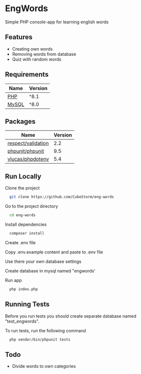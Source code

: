 # EngWords
Simple PHP console-app for learning english words

## Features

-   Creating own words
-   Removing words from database
-   Quiz with random words

## Requirements

| Name                                                        | Version |
| ----------------------------------------------------------- | ------- |
| [PHP](https://respect-validation.readthedocs.io/en/latest/) | ^8.1    |
| [MySQL](https://www.mysql.com/)                             | ^8.0    |

## Packages

| Name                                                                       | Version |
| -------------------------------------------------------------------------- | ------- |
| [respect/validation](https://respect-validation.readthedocs.io/en/latest/) | 2.2     |
| [phpunit/phpunit](https://phpunit.de/)                                     | 9.5     |
| [vlucas/phpdotenv](https://github.com/vlucas/phpdotenv)                    | 5.4     |

## Run Locally

Clone the project

```bash
  git clone https://github.com/CubeStorm/eng-words
```

Go to the project directory

```bash
  cd eng-words
```

Install dependencies

```bash
  composer install
```

Create .env file

Copy .env.example content and paste to .env file

Use there your own database settings

Create database in mysql named "engwords'

Run app

```bash
  php index.php
```

## Running Tests

Before you run tests you should create separate database named "test_engwords".

To run tests, run the following command

```bash
  php vendor/bin/phpunit tests
```

## Todo

-   Divide words to own categories
